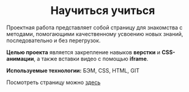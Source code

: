 <h1 align="center">Научиться учиться</h1>

Проектная работа представляет собой страницу для знакомства с методами, помогающими качественному усвоению новых знаний, последовательно и без перегрузок.

**Целью проекта** является закрепление навыков **верстки** и **CSS-aнимации**, а также вставки видео с помощью **iframe**. 

**Используемые технологии:**
БЭМ, CSS, HTML, GIT

Посмотреть страницу можно [здесь](https://uliakarpova.github.io/how-to-learn/)

